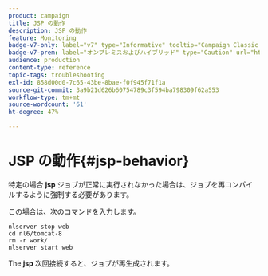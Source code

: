 ```yaml
---
product: campaign
title: JSP の動作
description: JSP の動作
feature: Monitoring
badge-v7-only: label="v7" type="Informative" tooltip="Campaign Classic v7 にのみ適用されます"
badge-v7-prem: label="オンプレミスおよびハイブリッド" type="Caution" url="https://experienceleague.adobe.com/docs/campaign-classic/using/installing-campaign-classic/architecture-and-hosting-models/hosting-models-lp/hosting-models.html?lang=ja" tooltip="オンプレミスデプロイメントとハイブリッドデプロイメントにのみ適用されます"
audience: production
content-type: reference
topic-tags: troubleshooting
exl-id: 858d00d0-7c65-43be-8bae-f0f945f71f1a
source-git-commit: 3a9b21d626b60754789c3f594ba798309f62a553
workflow-type: tm+mt
source-wordcount: '61'
ht-degree: 47%

---
```


# JSP の動作{#jsp-behavior}



特定の場合 **jsp** ジョブが正常に実行されなかった場合は、ジョブを再コンパイルするように強制する必要があります。

この場合は、次のコマンドを入力します。

```
nlserver stop web
cd nl6/tomcat-8
rm -r work/
nlserver start web
```

The **jsp** 次回接続すると、ジョブが再生成されます。
